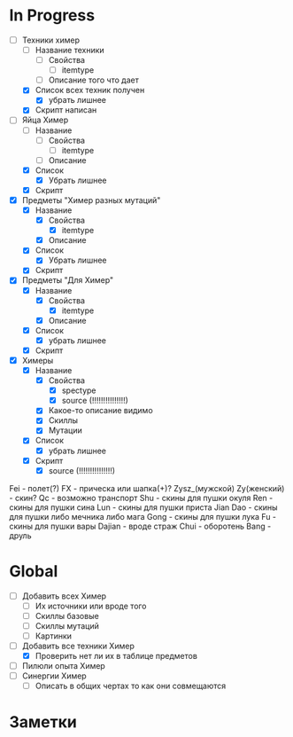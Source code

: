 
# In Progress
- [ ] Техники химер
	- [ ] Название техники
		- [ ] Свойства
			- [ ] itemtype
		- [ ] Описание того что дает
	- [x] Список всех техник получен
		- [x] убрать лишнее
	- [x] Скрипт написан

- [ ] Яйца Химер
	- [ ] Название
		- [ ] Свойства
			- [ ] itemtype
		- [ ] Описание
	- [x] Список
		- [x] Убрать лишнее
	- [x] Скрипт
- [x] Предметы "Химер разных мутаций"
	- [x] Название
		- [x] Свойства
			- [x] itemtype
		- [x] Описание
	- [x] Список
		- [x] Убрать лишнее
	- [x] Скрипт
- [x] Предметы "Для Химер"
	- [x] Название
		- [x] Свойства
			- [x] itemtype
		- [x] Описание
	- [x] Список
		- [x] убрать лишнее
	- [x] Скрипт
- [x] Химеры
	- [x] Название
		- [x] Свойства
			- [x] spectype
			- [x] source (!!!!!!!!!!!!!!!)
		- [x] Какое-то описание видимо
		- [x] Скиллы
		- [x] Мутации
	- [x] Список
		- [x] убрать лишнее
	- [x] Скрипт
		- [x] source (!!!!!!!!!!!!!!!)

Fei - полет(?)
FX - прическа или шапка(+)?
Zysz_(мужской)  Zy(женский) - скин?
Qc - возможно транспорт
Shu - скины для пушки окуля
Ren - скины для пушки сина
Lun - скины для пушки приста
Jian Dao - скины для пушки либо мечника либо мага
Gong - скины для пушки лука
Fu - скины для пушки вары
Dajian - вроде страж
Chui - оборотень
Bang - друль

# Global
- [ ] Добавить всех Химер
	- [ ] Их источники или вроде того
	- [ ] Скиллы базовые
	- [ ] Скиллы мутаций
	- [ ] Картинки
- [ ] Добавить все техники Химер
	- [x] Проверить нет ли их в таблице предметов
- [ ] Пилюли опыта Химер
- [ ] Синергии Химер
	- [ ] Описать в общих чертах то как они совмещаются

# Заметки







